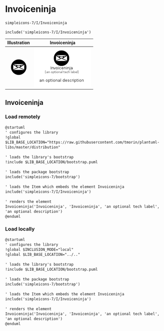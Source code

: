 # Invoiceninja


```text
simpleicons-7/I/Invoiceninja
```

```text
include('simpleicons-7/I/Invoiceninja')
```



| Illustration | Invoiceninja |
| :---: | :---: |
| ![illustration for Illustration](../../simpleicons-7/I/Invoiceninja.png) | ![illustration for Invoiceninja](../../simpleicons-7/I/Invoiceninja.Local.png) |




## Invoiceninja

### Load remotely
```plantuml
@startuml
' configures the library
!global $LIB_BASE_LOCATION="https://raw.githubusercontent.com/tmorin/plantuml-libs/master/distribution"

' loads the library's bootstrap
!include $LIB_BASE_LOCATION/bootstrap.puml

' loads the package bootstrap
include('simpleicons-7/bootstrap')

' loads the Item which embeds the element Invoiceninja
include('simpleicons-7/I/Invoiceninja')

' renders the element
Invoiceninja('Invoiceninja', 'Invoiceninja', 'an optional tech label', 'an optional description')
@enduml
```

### Load locally
```plantuml
@startuml
' configures the library
!global $INCLUSION_MODE="local"
!global $LIB_BASE_LOCATION="../.."

' loads the library's bootstrap
!include $LIB_BASE_LOCATION/bootstrap.puml

' loads the package bootstrap
include('simpleicons-7/bootstrap')

' loads the Item which embeds the element Invoiceninja
include('simpleicons-7/I/Invoiceninja')

' renders the element
Invoiceninja('Invoiceninja', 'Invoiceninja', 'an optional tech label', 'an optional description')
@enduml
```


